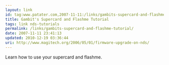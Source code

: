 ```yaml
---
layout: link
id: tag:www.patater.com,2007-11-11:/links/gambits-supercard-and-flashme-tutorial
title: Gambit's Supercard and Flashme Tutorial
tags: link nds-tutorials
permalink: /links/gambits-supercard-and-flashme-tutorial/
date: 2007-11-11 23:41:13
updated: 2010-12-19 03:36:44
uri: http://www.magitech.org/2006/05/01/firmware-upgrade-on-nds/
---
```

Learn how to use your supercard and flashme.
